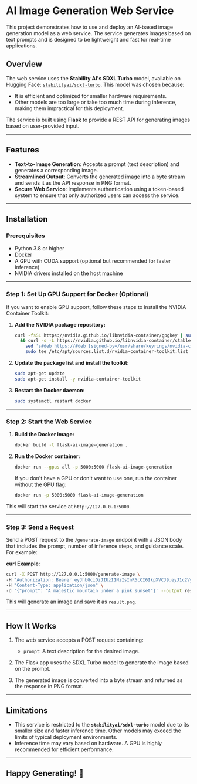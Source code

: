 # AI Image Generation Web Service

This project demonstrates how to use and deploy an AI-based image generation model as a web service. The service generates images based on text prompts and is designed to be lightweight and fast for real-time applications.

## Overview

The web service uses the **Stability AI's SDXL Turbo** model, available on Hugging Face: [`stabilityai/sdxl-turbo`](https://huggingface.co/stabilityai/sdxl-turbo). This model was chosen because:

- It is efficient and optimized for smaller hardware requirements.
- Other models are too large or take too much time during inference, making them impractical for this deployment.

The service is built using **Flask** to provide a REST API for generating images based on user-provided input.

---

## Features

- **Text-to-Image Generation**: Accepts a prompt (text description) and generates a corresponding image.  
- **Streamlined Output**: Converts the generated image into a byte stream and sends it as the API response in PNG format.  
- **Secure Web Service**: Implements authentication using a token-based system to ensure that only authorized users can access the service.  

---

## Installation

### Prerequisites

- Python 3.8 or higher
- Docker
- A GPU with CUDA support (optional but recommended for faster inference)
- NVIDIA drivers installed on the host machine

---

### Step 1: Set Up GPU Support for Docker (Optional)

If you want to enable GPU support, follow these steps to install the NVIDIA Container Toolkit:

1. **Add the NVIDIA package repository:**

   ```bash
   curl -fsSL https://nvidia.github.io/libnvidia-container/gpgkey | sudo gpg --dearmor -o /usr/share/keyrings/nvidia-container-toolkit-keyring.gpg \
     && curl -s -L https://nvidia.github.io/libnvidia-container/stable/deb/nvidia-container-toolkit.list | \
       sed 's#deb https://#deb [signed-by=/usr/share/keyrings/nvidia-container-toolkit-keyring.gpg] https://#g' | \
       sudo tee /etc/apt/sources.list.d/nvidia-container-toolkit.list
   ```

2. **Update the package list and install the toolkit:**

   ```bash
   sudo apt-get update
   sudo apt-get install -y nvidia-container-toolkit
   ```

3. **Restart the Docker daemon:**

   ```bash
   sudo systemctl restart docker
   ```

---

### Step 2: Start the Web Service

1. **Build the Docker image:**

   ```bash
   docker build -t flask-ai-image-generation .
   ```

2. **Run the Docker container:**

   ```bash
   docker run --gpus all -p 5000:5000 flask-ai-image-generation
   ```

   If you don't have a GPU or don't want to use one, run the container without the GPU flag:

   ```bash
   docker run -p 5000:5000 flask-ai-image-generation
   ```

This will start the service at `http://127.0.0.1:5000`.

---

### Step 3: Send a Request

Send a POST request to the `/generate-image` endpoint with a JSON body that includes the prompt, number of inference steps, and guidance scale. For example:

**curl Example**:
```bash
curl -X POST http://127.0.0.1:5000/generate-image \
-H "Authorization: Bearer eyJhbGciOiJIUzI1NiIsInR5cCI6IkpXVCJ9.eyJ1c2VyIjoiZGVtbyIsImlhdCI6MTY5MzY2NjY2Nn0._sCx6DJMKvhG6Dp9tcDw2q8P7TXqEwnCX7H8CfM0OsE" \
-H "Content-Type: application/json" \
-d '{"prompt": "A majestic mountain under a pink sunset"}' --output result.png
```

This will generate an image and save it as `result.png`.

---

## How It Works

1. The web service accepts a POST request containing:
   - `prompt`: A text description for the desired image.

2. The Flask app uses the SDXL Turbo model to generate the image based on the prompt.

3. The generated image is converted into a byte stream and returned as the response in PNG format.

---

## Limitations

- This service is restricted to the **`stabilityai/sdxl-turbo`** model due to its smaller size and faster inference time. Other models may exceed the limits of typical deployment environments.
- Inference time may vary based on hardware. A GPU is highly recommended for efficient performance.

---

## Happy Generating! 🚀
